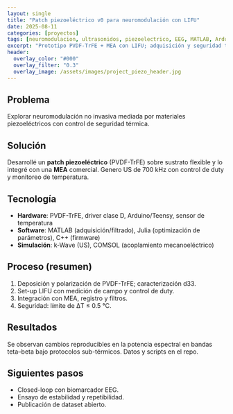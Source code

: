 ```yaml
---
layout: single
title: "Patch piezoeléctrico v0 para neuromodulación con LIFU"
date: 2025-08-11
categories: [proyectos]
tags: [neuromodulacion, ultrasonidos, piezoelectrico, EEG, MATLAB, Arduino]
excerpt: "Prototipo PVDF-TrFE + MEA con LIFU; adquisición y seguridad térmica."
header:
  overlay_color: "#000"
  overlay_filter: "0.3"
  overlay_image: /assets/images/project_piezo_header.jpg
---
```


## Problema
Explorar neuromodulación no invasiva mediada por materiales piezoeléctricos con control de seguridad térmica.

## Solución
Desarrollé un **patch piezoeléctrico** (PVDF-TrFE) sobre sustrato flexible y lo integré con una **MEA** comercial. Genero US de 700 kHz con control de duty y monitoreo de temperatura.

## Tecnología
- **Hardware**: PVDF-TrFE, driver clase D, Arduino/Teensy, sensor de temperatura
- **Software**: MATLAB (adquisición/filtrado), Julia (optimización de parámetros), C++ (firmware)
- **Simulación**: k-Wave (US), COMSOL (acoplamiento mecanoeléctrico)

## Proceso (resumen)
1. Deposición y polarización de PVDF-TrFE; caracterización d33.
2. Set-up LIFU con medición de campo y control de duty.
3. Integración con MEA, registro y filtros.
4. Seguridad: límite de ΔT ≤ 0.5 °C.

## Resultados
Se observan cambios reproducibles en la potencia espectral en bandas teta–beta bajo protocolos sub-térmicos. Datos y scripts en el repo.

## Siguientes pasos
- Closed-loop con biomarcador EEG.
- Ensayo de estabilidad y repetibilidad.
- Publicación de dataset abierto.
